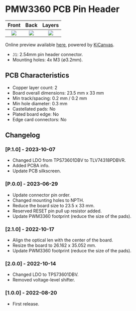 # PMW3360 PCB Pin Header

|                Front                 |                 Back                 |                Layers                |
| :----------------------------------: | :----------------------------------: | :----------------------------------: |
| ![](https://i.imgur.com/VEpilMU.jpg) | ![](https://i.imgur.com/O1CKSMO.jpg) | ![](https://i.imgur.com/jaK5cri.png) |

Online preview available [here](https://kicanvas.org/?github=https%3A%2F%2Fgithub.com%2Fsiderakb%2Fpmw3360-pcb%2Ftree%2Fmain%2Fpmw3360_pcb_pinheader), powered by [KiCanvas](https://github.com/theacodes/kicanvas).

- `J1`: 2.54mm pin header connector.
- Mounting holes: 4x M3 (∅3.2mm).

## PCB Characteristics

- Copper layer count: 2
- Board overall dimensions: 23.5 mm x 33 mm
- Min track/spacing: 0.2 mm / 0.2 mm
- Min hole diameter: 0.3 mm
- Castellated pads: No
- Plated board edge: No
- Edge card connectors: No

## Changelog

### [P.1.0] - 2023-10-07

- Changed LDO from TPS73601DBV to TLV74318PDBVR.
- Added PCBA info.
- Update PCB silkscreen.

### [P.0.0] - 2023-06-29

- Update connector pin order.
- Changed mounting holes to NPTH.
- Reduce the board size to 23.5 x 33 mm.
- Reserved RESET pin pull up resistor added.
- Update PWM3360 footprint (reduce the size of the pads).

### [2.1.0] - 2022-10-17

- Align the optical len with the center of the board.
- Resize the board to 26.162 x 35.052 mm.
- Update PWM3360 footprint (reduce the size of the pads).

### [2.0.0] - 2022-10-14

- Changed LDO to TPS73601DBV.
- Removed voltage-level shifter.

### [1.0.0] - 2022-08-20

- First release.
